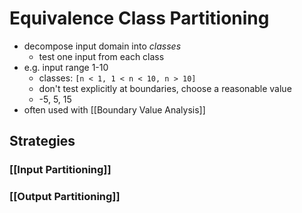 # Equivalence Class Partitioning
- decompose input domain into *classes*
	- test one input from each class
- e.g. input range 1-10
	- classes: `[n < 1, 1 < n < 10, n > 10]`
	- don't test explicitly at boundaries, choose a reasonable value
	- -5, 5, 15
- often used with [[Boundary Value Analysis]]

## Strategies
### [[Input Partitioning]]
### [[Output Partitioning]]